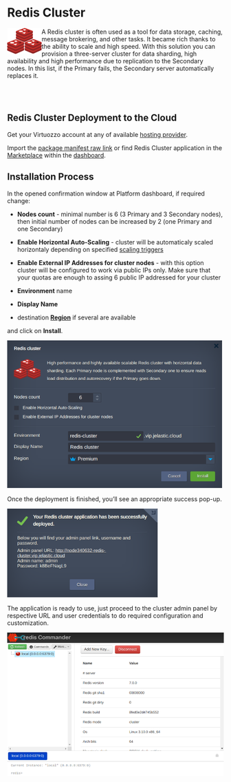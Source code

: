 # Redis Cluster

<img align="left" width="80" src="images/redis-cluster.png">

A Redis cluster is often used as a tool for data storage, caching, message brokering, and other tasks. It became rich thanks to the ability to scale and high speed. With this solution you can provision a three-server cluster for data sharding, high availability and high performance due to replication to the Secondary nodes. In this list, if the Primary fails, the Secondary server automatically replaces it.
  
&nbsp;   
&nbsp;  
## Redis Cluster Deployment to the Cloud

Get your Virtuozzo account at any of available [hosting provider](https://www.virtuozzo.com/application-platform-partners/).

Import the  [package manifest raw link](https://raw.githubusercontent.com/jelastic-jps/https://github.com/jelastic-jps/redis-cluster/blob/main/manifest.jps) or find Redis Cluster application in the [Marketplace](https://www.virtuozzo.com/application-platform-docs/marketplace/) within the [dashboard](https://www.virtuozzo.com/application-platform-docs/dashboard-guide).  

  
## Installation Process

In the opened confirmation window at Platform dashboard, if required change:  

* __Nodes count__ - minimal number is 6 (3 Primary and 3 Secondary nodes), then initial number of nodes can be increased by 2 (one Primary and one Secondary)

* __Enable Horizontal Auto-Scaling__ - cluster will be automaticaly scaled horizontaly depending on specified [scaling triggers](https://www.virtuozzo.com/application-platform-docs/automatic-horizontal-scaling/#triggers-for-automatic-scaling)

* __Enable External IP Addresses for cluster nodes__ - with this option cluster will be configured to work via public IPs only. Make sure that your quotas are enough to assing 6 public IP addressed for your cluster

* __Environment__ name  

* __Display Name__  

* destination __[Region](https://www.virtuozzo.com/application-platform-docs/environment-regions)__ if several are available  

and click on __Install__.

<p align="left"> 
<img src="images/install.png" width="500">
</p>

Once the deployment is finished, you’ll see an appropriate success pop-up.

<p align="left"> 
<img src="images/success.png" width="350">
</p>

 The application is ready to use, just proceed to the cluster admin panel by respective URL and user credentials to do required configuration and customization.

<p align="left"> 
<img src="images/redis-commander.png" width="600">
</p>
